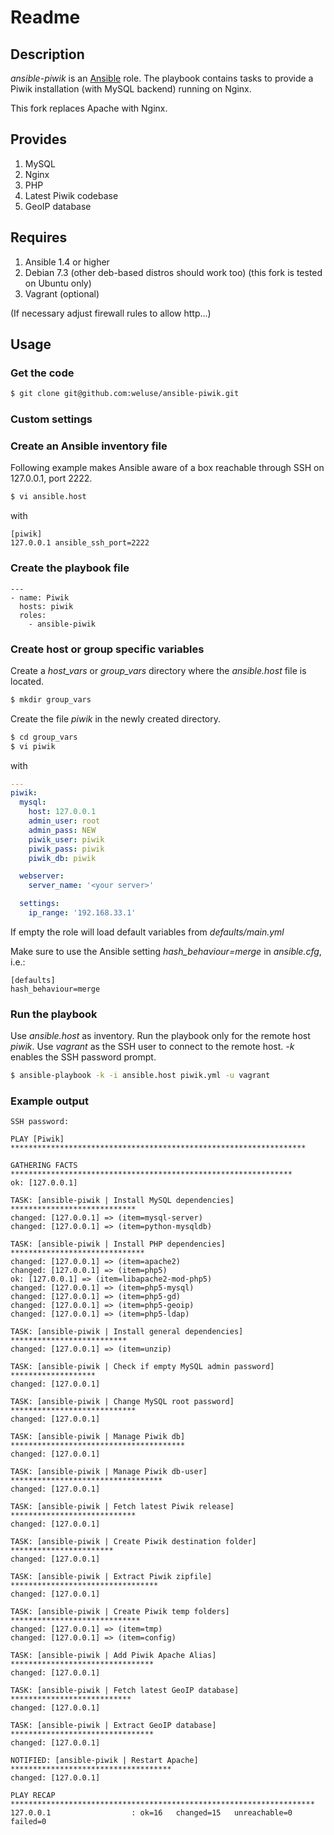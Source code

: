 # Readme

## Description

*ansible-piwik* is an [Ansible](http://ansible.cc) role.
The playbook contains tasks to provide a Piwik installation (with MySQL backend) running on Nginx.

This fork replaces Apache with Nginx.

## Provides

1. MySQL
2. Nginx
3. PHP
4. Latest Piwik codebase
5. GeoIP database

## Requires

1. Ansible 1.4 or higher
2. Debian 7.3 (other deb-based distros should work too) (this fork is tested on Ubuntu only)
3. Vagrant (optional)

(If necessary adjust firewall rules to allow http...)

## Usage

### Get the code

```bash
$ git clone git@github.com:weluse/ansible-piwik.git
```

### Custom settings


### Create an Ansible inventory file

Following example makes Ansible aware of a box reachable through SSH on 127.0.0.1, port 2222.

```bash
$ vi ansible.host
```

with

```
[piwik]
127.0.0.1 ansible_ssh_port=2222
```

### Create the playbook file

```
---
- name: Piwik
  hosts: piwik
  roles:
    - ansible-piwik
```

### Create host or group specific variables

Create a *host_vars* or *group_vars* directory where the *ansible.host* file is located.

```bash
$ mkdir group_vars
```

Create the file *piwik* in the newly created directory.

```bash
$ cd group_vars
$ vi piwik
```

with

```yaml
---
piwik:
  mysql:
    host: 127.0.0.1
    admin_user: root
    admin_pass: NEW
    piwik_user: piwik
    piwik_pass: piwik
    piwik_db: piwik

  webserver:
    server_name: '<your server>'

  settings:
    ip_range: '192.168.33.1'
```

If empty the role will load default variables from *defaults/main.yml*

Make sure to use the Ansible setting *hash_behaviour=merge* in *ansible.cfg*, i.e.:

```
[defaults]
hash_behaviour=merge
```

### Run the playbook

Use *ansible.host* as inventory. Run the playbook only for the remote host *piwik*. Use *vagrant* as the SSH user to connect to the remote host. *-k* enables the SSH password prompt.

```bash
$ ansible-playbook -k -i ansible.host piwik.yml -u vagrant
```

### Example output

```
SSH password:

PLAY [Piwik] ******************************************************************

GATHERING FACTS ***************************************************************
ok: [127.0.0.1]

TASK: [ansible-piwik | Install MySQL dependencies] ****************************
changed: [127.0.0.1] => (item=mysql-server)
changed: [127.0.0.1] => (item=python-mysqldb)

TASK: [ansible-piwik | Install PHP dependencies] ******************************
changed: [127.0.0.1] => (item=apache2)
changed: [127.0.0.1] => (item=php5)
ok: [127.0.0.1] => (item=libapache2-mod-php5)
changed: [127.0.0.1] => (item=php5-mysql)
changed: [127.0.0.1] => (item=php5-gd)
changed: [127.0.0.1] => (item=php5-geoip)
changed: [127.0.0.1] => (item=php5-ldap)

TASK: [ansible-piwik | Install general dependencies] **************************
changed: [127.0.0.1] => (item=unzip)

TASK: [ansible-piwik | Check if empty MySQL admin password] *******************
changed: [127.0.0.1]

TASK: [ansible-piwik | Change MySQL root password] ****************************
changed: [127.0.0.1]

TASK: [ansible-piwik | Manage Piwik db] ***************************************
changed: [127.0.0.1]

TASK: [ansible-piwik | Manage Piwik db-user] **********************************
changed: [127.0.0.1]

TASK: [ansible-piwik | Fetch latest Piwik release] ****************************
changed: [127.0.0.1]

TASK: [ansible-piwik | Create Piwik destination folder] ***********************
changed: [127.0.0.1]

TASK: [ansible-piwik | Extract Piwik zipfile] *********************************
changed: [127.0.0.1]

TASK: [ansible-piwik | Create Piwik temp folders] *****************************
changed: [127.0.0.1] => (item=tmp)
changed: [127.0.0.1] => (item=config)

TASK: [ansible-piwik | Add Piwik Apache Alias] ********************************
changed: [127.0.0.1]

TASK: [ansible-piwik | Fetch latest GeoIP database] ***************************
changed: [127.0.0.1]

TASK: [ansible-piwik | Extract GeoIP database] ********************************
changed: [127.0.0.1]

NOTIFIED: [ansible-piwik | Restart Apache] ************************************
changed: [127.0.0.1]

PLAY RECAP ********************************************************************
127.0.0.1                  : ok=16   changed=15   unreachable=0    failed=0
```
